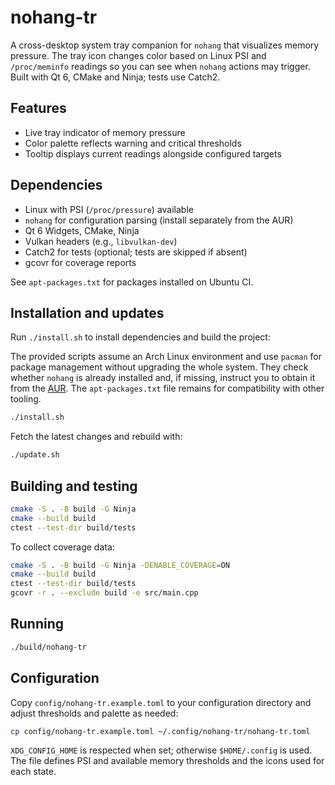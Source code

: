 # nohang-tr

A cross-desktop system tray companion for `nohang` that visualizes memory
pressure. The tray icon changes color based on Linux PSI and
`/proc/meminfo` readings so you can see when `nohang` actions may trigger.
Built with Qt 6, CMake and Ninja; tests use Catch2.

## Features

- Live tray indicator of memory pressure
- Color palette reflects warning and critical thresholds
- Tooltip displays current readings alongside configured targets

## Dependencies

- Linux with PSI (`/proc/pressure`) available
- `nohang` for configuration parsing (install separately from the AUR)
- Qt 6 Widgets, CMake, Ninja
- Vulkan headers (e.g., `libvulkan-dev`)
- Catch2 for tests (optional; tests are skipped if absent)
- gcovr for coverage reports

See `apt-packages.txt` for packages installed on Ubuntu CI.

## Installation and updates

Run `./install.sh` to install dependencies and build the project:

The provided scripts assume an Arch Linux environment and use `pacman` for
package management without upgrading the whole system. They check whether
`nohang` is already installed and, if missing, instruct you to obtain it from
the [AUR](https://aur.archlinux.org/packages/nohang). The `apt-packages.txt`
file remains for compatibility with other tooling.

```bash
./install.sh
```

Fetch the latest changes and rebuild with:

```bash
./update.sh
```


## Building and testing

```bash
cmake -S . -B build -G Ninja
cmake --build build
ctest --test-dir build/tests
```

To collect coverage data:

```bash
cmake -S . -B build -G Ninja -DENABLE_COVERAGE=ON
cmake --build build
ctest --test-dir build/tests
gcovr -r . --exclude build -e src/main.cpp
```

## Running

```bash
./build/nohang-tr
```

## Configuration

Copy `config/nohang-tr.example.toml` to your configuration directory and
adjust thresholds and palette as needed:

```bash
cp config/nohang-tr.example.toml ~/.config/nohang-tr/nohang-tr.toml
```

`XDG_CONFIG_HOME` is respected when set; otherwise `$HOME/.config` is used.
The file defines PSI and available memory thresholds and the icons used for
each state.

